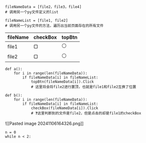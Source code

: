 


```
fileNameData = [file2，file3，file4]
# 调用另一个py文件定义的list

fileNameList = [file1, file2]
# 调用另一个py文件的方法，遍历出当前页面存在的所有文件
```

| fileName | checkBox | topBtn |
| -------- | -------- | ------ |
| file1    | ▢        | ⚪      |
| file2    | ▢        | ⚪      |

```
def a():
	for i in range(len(fileNameData)):
		if fileNameData[i] in fileNameList:
			topBtn(fileNameData[i]).Click
			# 这里将会将file2进行置顶，也就是file1和file2互换了位置
```

```
def b():
	for i in range(len(fileNameData)):
		if fileNameData[i] in fileNameList:
			checkBox(fileNameData[i]).Click
			# ❓这里判断到的文件是file2，但是点击的却是file1的checkBox
```


![[Pasted image 20241106164326.png]]



```
n = 0
while n < 2:
	
```